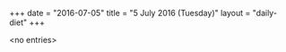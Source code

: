 +++
date = "2016-07-05"
title = "5 July 2016 (Tuesday)"
layout = "daily-diet"
+++

<p>&lt;no entries&gt;</p>